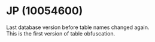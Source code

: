 # JP (10054600)
Last database version before table names changed again.<br>
This is the first version of table obfuscation.